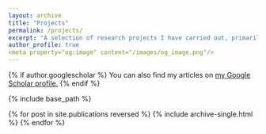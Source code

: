 ```yaml
---
layout: archive
title: "Projects"
permalink: /projects/
excerpt: "A selection of research projects I have carried out, primarily during the course of my Integrated Master of Mathematics degree at the University of East Anglia (UEA)."
author_profile: true
<meta property="og:image" content="/images/og_image.png"/>
---
```


{% if author.googlescholar %}
  You can also find my articles on <u><a href="{{author.googlescholar}}">my Google Scholar profile</a>.</u>
{% endif %}

{% include base_path %}

{% for post in site.publications reversed %}
  {% include archive-single.html %}
{% endfor %}
